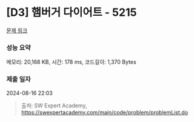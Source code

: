 # [D3] 햄버거 다이어트 - 5215 

[문제 링크](https://swexpertacademy.com/main/code/problem/problemDetail.do?contestProbId=AWT-lPB6dHUDFAVT) 

### 성능 요약

메모리: 20,168 KB, 시간: 178 ms, 코드길이: 1,370 Bytes

### 제출 일자

2024-08-16 22:03



> 출처: SW Expert Academy, https://swexpertacademy.com/main/code/problem/problemList.do